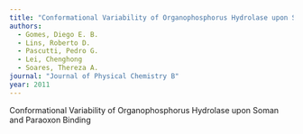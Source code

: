 ```yaml
---
title: "Conformational Variability of Organophosphorus Hydrolase upon Soman and Paraoxon Binding"
authors:
  - Gomes, Diego E. B.
  - Lins, Roberto D.
  - Pascutti, Pedro G.
  - Lei, Chenghong
  - Soares, Thereza A.
journal: "Journal of Physical Chemistry B"
year: 2011
---
```


Conformational Variability of Organophosphorus Hydrolase upon Soman and Paraoxon Binding
